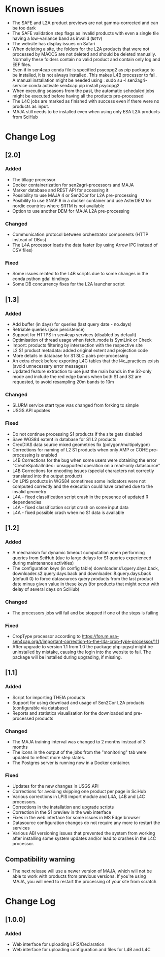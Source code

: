 # Known issues
 - The SAFE and L2A product previews are not gamma-corrected and can be too dark
 - The SAFE validation step flags as invalid products with even a single tile having a low-variance band as invalid (`NOTV`)
 - The website has display issues on Safari
 - When deleting a site, the folders for the L2A products that were not processed by MACCS are not deleted and should be deleted manually. Normally these folders contain no valid product and contain only log and EEF files.
 - Even if in sen4cap conda file is specified psycopg2 as pip package to be installed, it is not always installed. This makes L4B processor to fail. A manual installation might be needed using :
    sudo su -l sen2agri-service
    conda activate sen4cap
    pip install psycopg2
 - When executing seasons from the past, the automatic scheduled jobs might be executed before having all the products pre-processed
 - The L4C jobs are marked as finished with success even if there were no products as input.
 - MAJA still needs to be installed even when using only ESA L2A products from SciHub


# Change Log

## [2.0]
### Added
- The tillage processor
- Docker containerization for sen2agri-processors and MAJA
- Marker database and REST API for accessing it
- Possibility to use MAJA 4 or Sen2Cor for L2A pre-processing
- Posibility to use SNAP 8 in a docker container and use AsterDEM for nordic countries where SRTM is not available
- Option to use another DEM for MAJA L2A pre-processing

### Changed
- Communication protocol between orchestrator components (HTTP instead of DBus)
- The L4A processor loads the data faster (by using Arrow IPC instead of CSV files)

### Fixed
- Some issues related to the L4B scripts due to some changes in the conda python gdal bindings
- Some DB concurrency fixes for the L2A launcher script

## [1.3]
### Added
- Add buffer (in days) for queries (last query date - no.days)
- Retriable queries (json persistence)
- Support for HTTPS in sen4cap services (disabled by default)
- Optimisation of thread usage when fetch_mode is SymLink or Check
- Import: products filtering by intersection with the respective site
- L2 S1 product metadata: added original extent and projection code
- More details in database for S1 SLC pairs pre-processing
- An extra check before exporting L4C tables that the l4c_practices exists (avoid unnecessary error messages)
- Updated feature extraction to use just the main bands in the S2-only mode and include the red edge bands when both S1 and S2 are requested, to avoid resampling 20m bands to 10m

### Changed
- SLURM service start type was changed from forking to simple
- USGS API updates

### Fixed
- Do not continue processing S1 products if the site gets disabled
- Save WGS84 extent in database for S1 L2 products
- CreoDIAS data source mixed geometries fix (polygon/multipolygon)
- Corrections for naming of L2 S1 products when only AMP or COHE pre-processing is enabled
- L4B Corrections for the bug when some users were obtaining the error "CreateSpatialIndex : unsupported operation on a read-only datasource"
- L4B Corrections for encoding issues (special characters not correctly translated into the output product)
- On LPIS products in WGS84 sometimes some indicators were not computed correctly and the execution could have crashed due to the invalid geometry
- L4A - fixed classification script crash in the presence of updated R dependencies
- L4A - fixed classification script crash on some input data
- L4A - fixed possible crash when no S1 data is available


## [1.2]
### Added
  - A mechanism for dynamic timeout computation when performing queries from SciHub (due to large delays for S1 queries experienced during maintenance activities)
  - The configuration keys (in config table) downloader.s1.query.days.back, downloader.s2.query.days.back and downloader.l8.query.days.back (default 0) to force datasources query products from the last product date minus given value in these keys (for products that might occur with delay of several days on SciHub)

### Changed
  - The processors jobs will fail and be stopped if one of the steps is failing

### Fixed
  - CropType processor according to https://forum.esa-sen4cap.org/t/important-correction-to-the-l4a-crop-type-processor/111
  - After upgrade to version 1.1 from 1.0 the package php-pgsql might be uninstalled by mistake, causing the login into the website to fail. The package will be installed during upgrading, if missing.

## [1.1]
### Added
  - Script for importing THEIA products
  - Support for using download and usage of Sen2Cor L2A products (configurable via database)
  - Reports and statistics visualisation for the downloaded and pre-processed products

### Changed
  - The MAJA training interval was changed to 2 months instead of 3 months
  - The icons in the output of the jobs from the "monitoring" tab were updated to reflect more step states.
  - The Postgres server is running now in a Docker container.

### Fixed
  - Updates for the new changes in USGS API
  - Corrections for avoiding skipping one product per page in SciHub
  - Various corrections in LPIS import module and L4A, L4B and L4C processors.
  - Corrections in the installation and upgrade scripts
  - Correction in the S1 preview in the web interface
  - Fixes in the web interface for some issues in MS Edge browser
  - Datasource configuration changes do not require any more to restart the services
  - Various ABI versioning issues that prevented the system from working after installing some system updates and/or lead to crashes in the L4C processor.

## Compatibility warning

  - The next release will use a newer version of MAJA, which will not be able to work with products from previous versions. If you're using MAJA, you will need to restart the processing of your site from scratch.

# Change Log

## [1.0.0]

### Added
  - Web interface for uploading LPIS/Declaration
  - Web interface for uploading configuration and files for L4B and L4C

